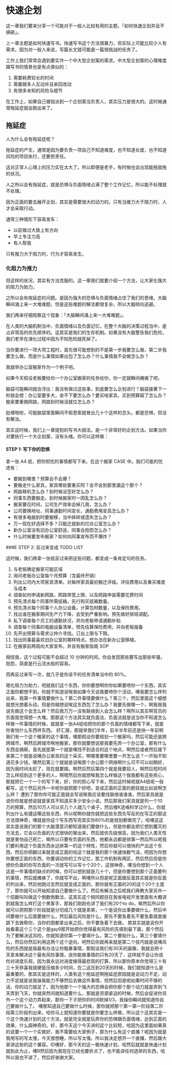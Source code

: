 # 快速企划

这一章我们要来分享一个可能对于一般人比较有用的主题，「如何快速企划并且不搞砸」。

上一章主题是如何快速写书。快速写书这个方法很暴力，但实际上可能比较少人有需求。因为对一般人来说，写篇长文就可能是一篇很挑战的任务了。

工作上我们常常会遇到要实作一个中大型企划案的需求。中大型企划案的心理难度跟写书的情景也是有点类似的：

1. 需要耗费较长的时间
2. 需要跟多人互动并且来回改动
3. 有很多未知的风险与细节

在工作上，如果自己被指派到一个企划案当负责人，其实压力是很大的。这时候通常拖延症就会跑出来了。

## 拖延症

人为什么会有拖延症呢？

拖延症的产生，通常是因为要负责一项自己不知道难度，也不知道长度，也不知道风险的项目执行，还要担责任。

这对正常人心理上的压力实在太大了。所以即便是老手，有时候也会出现能拖就拖的状况。

人之所以会有拖延症，就是恐惧与负面情绪占满了整个工作记忆，所以能不处理就不处理。

因为正面的要去展开企划，其实是需要很大的动力的。只有当推力大于阻力时，人才会采取行动。

通常三种情形下容易发车：

* 以前做过大致上有方向
* 早上专注力高
* 有人帮我

只有推力大于阻力时，行为才容易发生。

### 化阻力为推力

但这样的状况，其实有方法克服的。这一章我们就要介绍一个方法，让大家化强大的阻力为助力。

之所以会有拖延症的问题。是因为强大的恐惧与负面情绪占住了我们的思绪，大脑瞬间涌上来一大堆难题，但是这些难题的解法都很复杂，所以大脑倾向逃避。

我们再来仔细观察这个现象：「大脑瞬间涌上来一大堆难题」。

在人类的大脑机制当中，负面情绪以及负面记忆，在整个大脑的决策过程当中，是占非常高的优先顺序的。这其实是我们的生存机制。如果没有大脑警告我们危险，我们老早在演化过程中因为不知危险就死掉了。

当你要进行一项大项工程时，首先很可能想到的不是第一步我要怎么做，第二步我要怎么做。而是什么事情如果出包了怎么办？什么事情我不会做怎么办？

我就举办公室搬家作为一个例子吧。

如果今天假设老板要给你一个办公室搬家的任务给你，你一定就瞬间瘫痪了吧。

脑袋可能瞬间就会浮出：我没有做过这些事，到底要怎么企划进行？脑袋接著下一秒就会想：办公室要多大，坐不下要怎么办？要买啥家具，买到预算超了怎么办？搬家要重搞网路，网路到时候没就位怎么办？

批哩啪啦，可能脑袋里面瞬间不假思索就冒出几十个这样的念头。都是恐惧，但没有解法。

其实这时候，我们上一章提到的写书大纲法，是一个非常好的企划方法。如果当你对要执行一个大企划案，没有头绪。你可以这样做：

#### STEP 1: 写下你的恐惧

拿一张 A4 纸，把你担忧的事情都写下来。在这个搬家 CASE 中。我们可能的忧虑有：

* 要搬到哪里？预算会不会爆？
* 要搬走什么家具，家具哪些要重买阿？会不会到那里漏这个那个？
* 网路移机怎么办？到时候没签好怎么办？
* 同事东西要搬走。到时候搬家时一团乱怎么办？
* 搬家要花时间，公司生产效率会掉几周，怎么办？
* 公司要换地址，同事通勤时间变长，通勤费用变高怎么办？
* 有很多电脑到时要搬移，当中摔碎或遗失怎么办？
* 万一现在好选择不多？只能迁就新的烂办公室怎么办？
* 新办公室没有旧办公室舒适，同事会抱怨怎么办？
* 什么时候要宣布搬家？如何向同事宣布而不爆炸？

###E STEP 2: 反过来变成 TODO LIST

这时候，我们再拿一张纸反过来把这些问题，都变成一条肯定句的任务。

1. 与老板确定搬家可能区域
2. 询问老板办公室每个月预算（含最终开销）
3. 列出公司内大项家具清单。对每样家具最初搬迁评级。评估费用以及重买难度与成本
4. 调查如何申请新网路，网路带宽上限，以及网路申装需要花费时间
5. 预先清点每个同事所需纸箱，先行购买纸箱数量。
6. 预先清点每个同事个人办公设备。计算包材数量，以及保险费用。
7. 找出谁在搬家期间生产力下降，会受到严重影响。预先做好排班调配。
8. 私下调查每个员工的通勤状况，并向老板申请通勤补贴
9. 调查每个同事的电脑设备清单，预先估算保险费用，并向老板报备
10. 先开出预算与需求让仲介寻找。订出上限与下限。
11. 找出同事最喜欢旧办公室的哪样特点。想办法在新办公室移植。
12. 在搬家前两周向大家宣布，并且有搬家指南 SOP


相信我，这个过程可能不会超过 10 分钟的时间。你会发现那些要写出那些牢骚，抱怨，简直是行云流水般的容易。

而再反过来写一次，就几乎是你该干的任务清单当中的 80%。




嗯化阻力为助力，吧就我们这个东西，你你要想啊你你如果要喷你一个东西，其实正面你都想不到，你就不知道说唉我如果今天说我要喷你个活动，噢我要怎么样列出来，我第一件事情要做什么？第二件事情要做什么？第三个，然后里面这个细想就想光想着头动，但是你越想说唉这东西包了怎么办？我要先做哪一个，啊我我我说先做这个会怎么样？然后我万万一没有联络到人会怎么样？啊所以其实啊官员的负面我觉得想一大堆。那那这个方法其实就负面法，负面法就是说当你不知道怎么样做一件事情的时候，就就拿一张A4纸哈把你的那个负面的情绪都写下来，就是你害怕什么东西样东西。
好汇报，那就举我们半年，前半半年前还是快一年前啊我们有一个这个搬家的这个事情，噢那假设你要规划一个搬家吗，然后可能还是跨跨城市，啊然后跨城市啊地搬家，那你就要想说那我要先弄一个办公室，那有什么东西会搞砸，首先就是第一个就是噢找不到适合的这个地点，啊然后或者然后接下来第二个就是说噢办公家具的这个采买，啊哪里要哪里要一开怎么说？一开始不知道花多少钱，哪然后第三个就就是说唉那个办公那个网络啊什么可不可以如期好，因为我时间太赶了，现在就要搞，啊然后然后第四个就是我要招人，啊然后短时间怎么样招到这个更多的人，啊嗯然后你就想唉我怎么样做这个我我都有这些担心，那就把它一个一个的写下来，好，你的担心写下来，然后这时候呢就A4纸呢一般都写，这个然后另外一半呢你就把那个好吧，变成正面的正面的题目就比如说啊怎么样？
遭到了那你你可能正面就会写说唉我应该要找联络谁谁谁，然后家具就是说你你就是想说就是家具不知道买多少安全小说，然后那我们家具就是列一个10万的预算，然后10万人可以买几个人就几个桌子，然后楼K选咯科学过什么，你就列出什么有捷运哪这些东西，所以呢啊你就你就把这些东西先写反的在写正的那这方法很神奇，噢就是你这个写东西写完其实你80%的是规划都做完了。哈噢这这其实是说我们的那个大脑潜意识都知道我们要做什么，但是你都会把它想到覆灭的方法去，它会以负面的方式很快的窜出来，然后就优先级很高，因为我们人类天性就是害怕自己死亡，嘛所以只要有负面的东西，他都永远都是排第一然后所以呢我们要利用这个负面东西永远排第一的这个特性，然后你就可以很快的产出这个东西，然后你把翻过来就变成正面的哈这个就是我的那个快速快数气话，吧因为你想你要想正面的东西，你要调动你的工作记忆，那工作机制有两区，然后然后但是你想你负面的你写负面的一次就写可以写十个20个，这很神奇，噢当你想到一个人这是一件事情的缺点的时候，你可以想到就是几十个，但是你要想到那个正面要列的事情，然后就瘫痪了，你就写不出，啊噢所以但是呢正面跟反面其实就是你反面的列出来，然后他跑过去然后就变成正面的，那你就有正面的20的这个20个土度了，那你就可以开始知道自己要做什么了。然后有解法之后呢我们再教大家另外一个招数叫叫做这个倒数倒数法，这其实这个相同题目在我省电视开发里面有大概讲到就我怎么样打这个黑客手，那我们刚刚也讲了我们有20个to do，嘛然后所以你就可以把把那个阶段就是分切成几个就是弟弟，一个是说你出事要做什么，然后中间要做什么后面要做什么，然后最后风险是什么，那先不要急着先不要急着就直接跳下去做帮你，当你的图都拿出来之后，你不要急着下去做。
那其实就是说你开始看着这个三个这个是gay9那开始把你觉得最有风险的先填到最下面，那个然后为了要解决这风险，你就知道你第一个要填什么，第二个要贴什么，第三个要填什么，然后你然后利用这两个这个逆向，吧然后你就再来就是第二个技巧就是说噢风险的东西就是我最有办法让你粗暴事情，那假设我们有30天的画像，我就会把十天拿来解决这个最有风险事情，说你能做事情的只有20天了，这样就不会让你说你对进度乐观，因为我永远对进度做得最悲观的打算，所以那你原本你觉得三十有三十天恭喜我就硬是压缩多少时间，在二这压到20天的时候，我们就知道什么是最重要的，那其实是这样的，人类有这个拖延症啊拖延症原因就是说动力不足，动力不足就是说我操我能力不够然后去做这件事情，但然后但是呢如果时间不够的话，你的动力就足了，因为他那个一个强大的恐惧会把你那个那个动力就是弄到飞天弄到飞天，你就突然间就知道要什么，那就是资源紧迫的时候，然后会促进你另外一个这个动力弄起来，那你一下子把你的时间砍掉1/3，我操你瞬间就知道你自己要做什么了。
噢那知道自己要做什么时候，那你就把那个第一第一阶段第二阶段第三阶段列出来，哈你马上就知道你要就是你要怎么样做，所以这个这其实是一个这个快速计划的这个方法，就是完全就是玩弄你的恐惧跟负面情绪，达到正面的效果，什么超神奇的。好，那今天这个今天讲的这个比较短，哈因为这里面如果真的说要一个一个实做好，我不需要给大家例子，那为什么有这个直播？呢因为就是我用写的写太慢，今天很想睡，所以写太慢。所以我决定想开一个直播，然后跟大家讲这些的这个兼容。ID噢好，那今天的这一极快速计划，哈然后就就是快速计划就到此为止，噢R然后因为我现在已经也要折点了，也不能讲任何选举的东西，哈所以我也不讲了，然后好谢谢大家。
